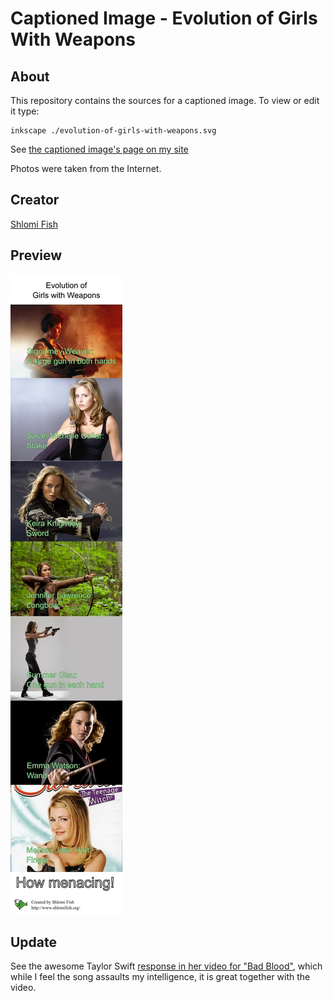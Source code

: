 # Captioned Image - Evolution of Girls With Weapons

## About

This repository contains the sources for a captioned image. To view or
edit it type:

    inkscape ./evolution-of-girls-with-weapons.svg

See [the captioned image's page on my site](https://www.shlomifish.org/humour/image-macros/indiv-nodes/evolution_of_girls_w_weapons.xhtml)

Photos were taken from the Internet.

## Creator

[Shlomi Fish](https://www.shlomifish.org/)

## Preview

![Preview](./evolution-of-girls-with-weapons.svg.webp)

## Update

See the awesome Taylor Swift
[response in her video for "Bad Blood"](https://www.youtube.com/watch?v=QcIy9NiNbmo),
which while I feel the song assaults my intelligence, it is great together with
the video.
